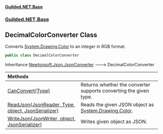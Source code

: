 #### [Guilded.NET.Base](Guilded_NET_Base.md 'Guilded.NET.Base')
### [Guilded.NET.Base](Guilded_NET_Base.md#Guilded_NET_Base 'Guilded.NET.Base')
## DecimalColorConverter Class
Converts [System.Drawing.Color](https://docs.microsoft.com/en-us/dotnet/api/System.Drawing.Color 'System.Drawing.Color') to an integer in RGB format.  
```csharp
public class DecimalColorConverter
```

Inheritance [Newtonsoft.Json.JsonConverter](https://docs.microsoft.com/en-us/dotnet/api/Newtonsoft.Json.JsonConverter 'Newtonsoft.Json.JsonConverter') &#129106; DecimalColorConverter  

| Methods | |
| :--- | :--- |
| [CanConvert(Type)](DecimalColorConverter_CanConvert(Type).md 'Guilded.NET.Base.DecimalColorConverter.CanConvert(System.Type)') | Returns whether the converter supports converting the given type.<br/> |
| [ReadJson(JsonReader, Type, object, JsonSerializer)](DecimalColorConverter_ReadJson(JsonReader_Type_object_JsonSerializer).md 'Guilded.NET.Base.DecimalColorConverter.ReadJson(JsonReader, System.Type, object, JsonSerializer)') | Reads the given JSON object as [System.Drawing.Color](https://docs.microsoft.com/en-us/dotnet/api/System.Drawing.Color 'System.Drawing.Color').<br/> |
| [WriteJson(JsonWriter, object, JsonSerializer)](DecimalColorConverter_WriteJson(JsonWriter_object_JsonSerializer).md 'Guilded.NET.Base.DecimalColorConverter.WriteJson(JsonWriter, object, JsonSerializer)') | Writes given object as JSON.<br/> |
